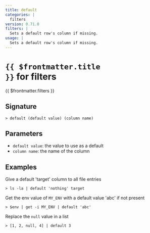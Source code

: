 ```yaml
---
title: default
categories: |
  filters
version: 0.71.0
filters: |
  Sets a default row's column if missing.
usage: |
  Sets a default row's column if missing.
---
```


# <code>{{ $frontmatter.title }}</code> for filters

<div class='command-title'>{{ $frontmatter.filters }}</div>

## Signature

```> default (default value) (column name)```

## Parameters

 -  `default value`: the value to use as a default
 -  `column name`: the name of the column

## Examples

Give a default 'target' column to all file entries
```shell
> ls -la | default 'nothing' target
```

Get the env value of `MY_ENV` with a default value 'abc' if not present
```shell
> $env | get -i MY_ENV | default 'abc'
```

Replace the `null` value in a list
```shell
> [1, 2, null, 4] | default 3
```
